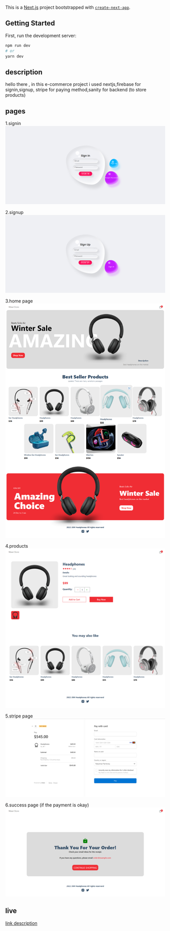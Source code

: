 This is a [Next.js](https://nextjs.org/) project bootstrapped with [`create-next-app`](https://github.com/vercel/next.js/tree/canary/packages/create-next-app).

## Getting Started

First, run the development server:

```bash
npm run dev
# or
yarn dev
```

## description

hello there , in this e-commerce project i used nextjs,firebase for signin,signup, stripe for paying method,sanity for backend (to store products)

## pages

1.signin
![image description](https://github.com/AboodW/Abood_Shop/blob/main/assets/sign%20in.png)

2.signup
![image description](https://github.com/AboodW/Abood_Shop/blob/main/assets/signup.png)

3.home page
![image description](https://github.com/AboodW/Abood_Shop/blob/main/assets/home%20page.png)

4.products
![image description](https://github.com/AboodW/Abood_Shop/blob/main/assets/product%20add.png)

5.stripe page
![image description](https://github.com/AboodW/Abood_Shop/blob/main/assets/stripe.png)

6.success page (if the payment is okay)
![image description](https://github.com/AboodW/Abood_Shop/blob/main/assets/success%20page.png)

## live

[link description](https://abood-shop-laj5.vercel.app/)
